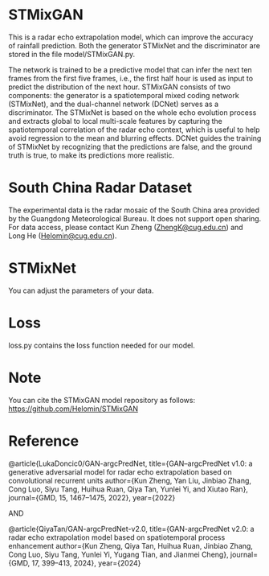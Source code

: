 # STMixGAN
This is a radar echo extrapolation model, which can improve the accuracy of rainfall prediction.
Both the generator STMixNet and the discriminator are stored in the file model/STMixGAN.py.

The network is trained to be a predictive model that can infer the next ten frames from the first five frames, i.e., the first half hour is used as input to predict the distribution of the next hour.
STMixGAN consists of two components: the generator is a spatiotemporal mixed coding network (STMixNet), and the dual-channel network (DCNet) serves as a discriminator. The STMixNet is based on the whole echo evolution process and extracts global to local multi-scale features by capturing the spatiotemporal correlation of the radar echo context, which is useful to help avoid regression to the mean and blurring effects. DCNet guides the training of STMixNet by recognizing that the predictions are false, and the ground truth is true, to make its predictions more realistic.

# South China Radar Dataset
The experimental data is the radar mosaic of the South China area provided by the Guangdong Meteorological Bureau. It does not support open sharing. For data access, please contact Kun Zheng (ZhengK@cug.edu.cn) and Long He (Helomin@cug.edu.cn).

# STMixNet
You can adjust the parameters of your data.

# Loss
loss.py contains the loss function needed for our model.

# Note
You can cite the STMixGAN model repository as follows: https://github.com/Helomin/STMixGAN

# Reference
@article{LukaDoncic0/GAN-argcPredNet,
title={GAN–argcPredNet v1.0: a generative adversarial model for radar echo extrapolation based on convolutional recurrent units
author={Kun Zheng, Yan Liu, Jinbiao Zhang, Cong Luo, Siyu Tang, Huihua Ruan, Qiya Tan, Yunlei Yi, and Xiutao Ran},
journal={GMD, 15, 1467–1475, 2022},
year={2022}

AND

@article{QiyaTan/GAN-argcPredNet-v2.0,
title={GAN-argcPredNet v2.0: a radar echo extrapolation model based on spatiotemporal process enhancement
author={Kun Zheng, Qiya Tan, Huihua Ruan, Jinbiao Zhang, Cong Luo, Siyu Tang, Yunlei Yi, Yugang Tian, and Jianmei Cheng},
journal={GMD, 17, 399–413, 2024},
year={2024}
